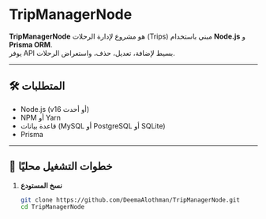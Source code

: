 # TripManagerNode

**TripManagerNode** هو مشروع لإدارة الرحلات (Trips) مبني باستخدام **Node.js** و **Prisma ORM**.  
يوفر API بسيط لإضافة، تعديل، حذف، واستعراض الرحلات.

---

## 🛠️ المتطلبات

- Node.js (v16 أو أحدث)  
- NPM أو Yarn  
- قاعدة بيانات (MySQL أو PostgreSQL أو SQLite)  
- Prisma  

---

## 🚀 خطوات التشغيل محليًا

1. **نسخ المستودع**
   ```bash
   git clone https://github.com/DeemaAlothman/TripManagerNode.git
   cd TripManagerNode
